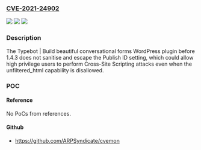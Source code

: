 ### [CVE-2021-24902](https://cve.mitre.org/cgi-bin/cvename.cgi?name=CVE-2021-24902)
![](https://img.shields.io/static/v1?label=Product&message=Typebot%20%7C%20Build%20beautiful%20conversational%20forms&color=blue)
![](https://img.shields.io/static/v1?label=Version&message=1.4.3%3C%201.4.3%20&color=brighgreen)
![](https://img.shields.io/static/v1?label=Vulnerability&message=CWE-79%20Cross-site%20Scripting%20(XSS)&color=brighgreen)

### Description

The Typebot | Build beautiful conversational forms WordPress plugin before 1.4.3 does not sanitise and escape the Publish ID setting, which could allow high privilege users to perform Cross-Site Scripting attacks even when the unfiltered_html capability is disallowed.

### POC

#### Reference
No PoCs from references.

#### Github
- https://github.com/ARPSyndicate/cvemon

